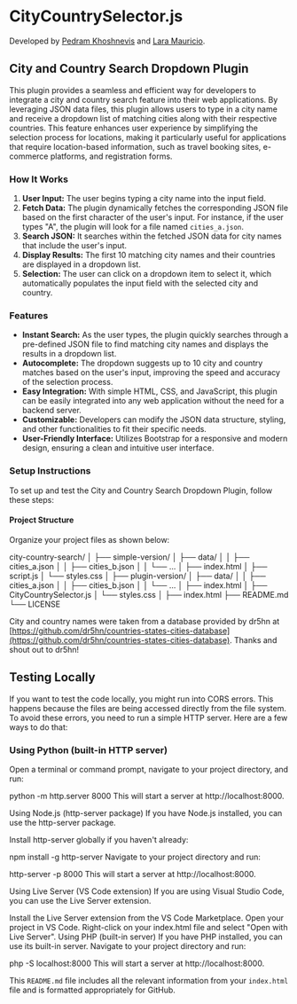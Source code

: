 # CityCountrySelector.js

Developed by [Pedram Khoshnevis](https://github.com/pedramvdl31) and [Lara Mauricio](https://github.com/laradcm).

## City and Country Search Dropdown Plugin

This plugin provides a seamless and efficient way for developers to integrate a city and country search feature into their web applications. By leveraging JSON data files, this plugin allows users to type in a city name and receive a dropdown list of matching cities along with their respective countries. This feature enhances user experience by simplifying the selection process for locations, making it particularly useful for applications that require location-based information, such as travel booking sites, e-commerce platforms, and registration forms.

### How It Works

1. **User Input:** The user begins typing a city name into the input field.
2. **Fetch Data:** The plugin dynamically fetches the corresponding JSON file based on the first character of the user's input. For instance, if the user types "A", the plugin will look for a file named `cities_a.json`.
3. **Search JSON:** It searches within the fetched JSON data for city names that include the user's input.
4. **Display Results:** The first 10 matching city names and their countries are displayed in a dropdown list.
5. **Selection:** The user can click on a dropdown item to select it, which automatically populates the input field with the selected city and country.

### Features

- **Instant Search:** As the user types, the plugin quickly searches through a pre-defined JSON file to find matching city names and displays the results in a dropdown list.
- **Autocomplete:** The dropdown suggests up to 10 city and country matches based on the user's input, improving the speed and accuracy of the selection process.
- **Easy Integration:** With simple HTML, CSS, and JavaScript, this plugin can be easily integrated into any web application without the need for a backend server.
- **Customizable:** Developers can modify the JSON data structure, styling, and other functionalities to fit their specific needs.
- **User-Friendly Interface:** Utilizes Bootstrap for a responsive and modern design, ensuring a clean and intuitive user interface.

### Setup Instructions

To set up and test the City and Country Search Dropdown Plugin, follow these steps:

#### Project Structure

Organize your project files as shown below:

city-country-search/
│
├── simple-version/
│ ├── data/
│ │ ├── cities_a.json
│ │ ├── cities_b.json
│ │ └── ...
│ ├── index.html
│ ├── script.js
│ └── styles.css
│
├── plugin-version/
│ ├── data/
│ │ ├── cities_a.json
│ │ ├── cities_b.json
│ │ └── ...
│ ├── index.html
│ ├── CityCountrySelector.js
│ └── styles.css
│
├── index.html
├── README.md
└── LICENSE

City and country names were taken from a database provided by dr5hn at [https://github.com/dr5hn/countries-states-cities-database](https://github.com/dr5hn/countries-states-cities-database). Thanks and shout out to dr5hn!

## Testing Locally

If you want to test the code locally, you might run into CORS errors. This happens because the files are being accessed directly from the file system. To avoid these errors, you need to run a simple HTTP server. Here are a few ways to do that:

### Using Python (built-in HTTP server)

Open a terminal or command prompt, navigate to your project directory, and run:

python -m http.server 8000
This will start a server at http://localhost:8000.

Using Node.js (http-server package)
If you have Node.js installed, you can use the http-server package.

Install http-server globally if you haven't already:

npm install -g http-server
Navigate to your project directory and run:

http-server -p 8000
This will start a server at http://localhost:8000.

Using Live Server (VS Code extension)
If you are using Visual Studio Code, you can use the Live Server extension.

Install the Live Server extension from the VS Code Marketplace.
Open your project in VS Code.
Right-click on your index.html file and select "Open with Live Server".
Using PHP (built-in server)
If you have PHP installed, you can use its built-in server. Navigate to your project directory and run:

php -S localhost:8000
This will start a server at http://localhost:8000.

This `README.md` file includes all the relevant information from your `index.html` file and is formatted appropriately for GitHub.

